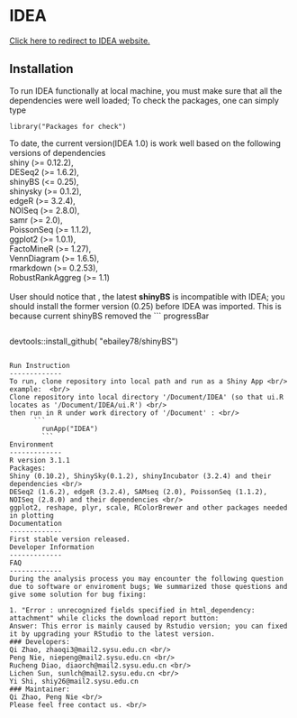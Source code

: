 IDEA
=============
[Click here to redirect to IDEA website.](http://idea.biocuckoo.org)<br />

Installation
-------------
To run IDEA functionally at local machine, you must make sure that all the dependencies were well loaded;
To check the packages, one can simply type 
```
library("Packages for check")
```
To date, the current version(IDEA 1.0) is work well based on the following versions of dependencies<br/>
    shiny (>= 0.12.2),<br/>
    DESeq2 (>= 1.6.2),<br/>
    shinyBS (<= 0.25),<br/>
    shinysky (>= 0.1.2),<br/>
    edgeR (>= 3.2.4),<br/>
    NOISeq (>= 2.8.0),<br/>
    samr (>= 2.0),<br/>
    PoissonSeq (>= 1.1.2),<br/>
    ggplot2 (>= 1.0.1),<br/>
    FactoMineR (>= 1.27),<br/>
    VennDiagram (>= 1.6.5),<br/>
    rmarkdown (>= 0.2.53),<br/>
    RobustRankAggreg (>= 1.1)<br/>
<br/>
User should notice that , the latest **shinyBS**  is incompatible with IDEA; you should install the former version (0.25) before IDEA was imported. This is because current shinyBS removed the ```
progressBar
``` function used in IDEA. To install the certain version shinyBS, you can type
```
devtools::install_github( "ebailey78/shinyBS")
```

Run Instruction
-------------
To run, clone repository into local path and run as a Shiny App <br/>
example:  <br/>
Clone repository into local directory '/Document/IDEA' (so that ui.R locates as '/Document/IDEA/ui.R') <br/>
then run in R under work directory of '/Document' : <br/>
      ```
		runApp("IDEA")
		```
Environment
-------------
R version 3.1.1
Packages:
Shiny (0.10.2), ShinySky(0.1.2), shinyIncubator (3.2.4) and their dependencies <br/>
DESeq2 (1.6.2), edgeR (3.2.4), SAMseq (2.0), PoissonSeq (1.1.2), NOISeq (2.8.0) and their dependencies <br/>
ggplot2, reshape, plyr, scale, RColorBrewer and other packages needed in plotting
Documentation
-------------
First stable version released.
Developer Information
-------------
FAQ
-------------
During the analysis process you may encounter the following question due to software or enviroment bugs; We summarized those questions and give some solution for bug fixing:

1. "Error : unrecognized fields specified in html_dependency: attachment" while clicks the download report button:
Answer: This error is mainly caused by Rstudio version; you can fixed it by upgrading your RStudio to the latest version.
### Developers:
Qi Zhao, zhaoqi3@mail2.sysu.edu.cn <br/>
Peng Nie, niepeng@mail2.sysu.edu.cn <br/>
Rucheng Diao, diaorch@mail2.sysu.edu.cn <br/>
Lichen Sun, sunlch@mail2.sysu.edu.cn <br/>
Yi Shi, shiy26@mail2.sysu.edu.cn
### Maintainer:
Qi Zhao, Peng Nie <br/>
Please feel free contact us. <br/>
